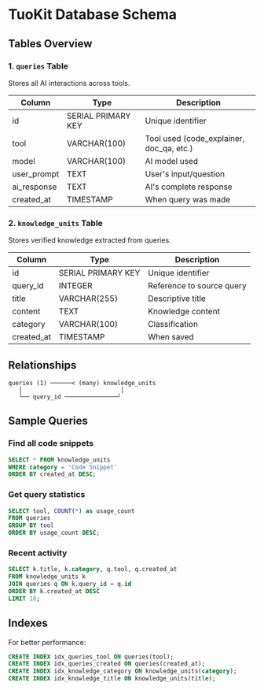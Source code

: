 # TuoKit Database Schema

## Tables Overview

### 1. `queries` Table
Stores all AI interactions across tools.

| Column | Type | Description |
|--------|------|-------------|
| id | SERIAL PRIMARY KEY | Unique identifier |
| tool | VARCHAR(100) | Tool used (code_explainer, doc_qa, etc.) |
| model | VARCHAR(100) | AI model used |
| user_prompt | TEXT | User's input/question |
| ai_response | TEXT | AI's complete response |
| created_at | TIMESTAMP | When query was made |

### 2. `knowledge_units` Table
Stores verified knowledge extracted from queries.

| Column | Type | Description |
|--------|------|-------------|
| id | SERIAL PRIMARY KEY | Unique identifier |
| query_id | INTEGER | Reference to source query |
| title | VARCHAR(255) | Descriptive title |
| content | TEXT | Knowledge content |
| category | VARCHAR(100) | Classification |
| created_at | TIMESTAMP | When saved |

## Relationships

```
queries (1) ──────< (many) knowledge_units
   │                            │
   └── query_id ───────────────┘
```

## Sample Queries

### Find all code snippets
```sql
SELECT * FROM knowledge_units 
WHERE category = 'Code Snippet' 
ORDER BY created_at DESC;
```

### Get query statistics
```sql
SELECT tool, COUNT(*) as usage_count 
FROM queries 
GROUP BY tool 
ORDER BY usage_count DESC;
```

### Recent activity
```sql
SELECT k.title, k.category, q.tool, q.created_at
FROM knowledge_units k
JOIN queries q ON k.query_id = q.id
ORDER BY k.created_at DESC
LIMIT 10;
```

## Indexes
For better performance:
```sql
CREATE INDEX idx_queries_tool ON queries(tool);
CREATE INDEX idx_queries_created ON queries(created_at);
CREATE INDEX idx_knowledge_category ON knowledge_units(category);
CREATE INDEX idx_knowledge_title ON knowledge_units(title);
```